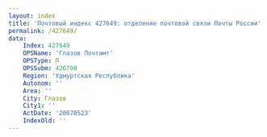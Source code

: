 ```yaml
---
layout: index
title: 'Почтовый индекс 427649: отделение почтовой связи Почты России'
permalink: /427649/
data:
    Index: 427649
    OPSName: 'Глазов Почтамт'
    OPSType: П
    OPSSubm: 426700
    Region: 'Удмуртская Республика'
    Autonom: ''
    Area: ''
    City: Глазов
    City1: ''
    ActDate: '20070523'
    IndexOld: ''
---
```

